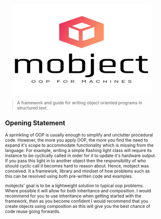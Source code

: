 <p align="center">
  <img width="460" height="300" src="./images/logo.svg">
</p>

> A framework and guide for writing object oriented programs in structured text.

## Opening Statement

A sprinkling of OOP is usually enough to simplify and unclutter procedural code. However, the more you apply OOP, the more you find the need to expand it's scope to accommodate functionality which is missing from the language. For example, writing a simple flashing light class will require its instance to be cyclically called in order for it to update it's hardware output. If you pass this light in to another object then the responsibility of who should cyclic call it becomes hard to reason about. Hence, mobject was conceived. It a framework, library and mindset of how problems such as this can be resolved using both pre-written code and examples.

mobjects' goal is to be a lightweight solution to typical oop problems. Where possible it will allow for both inheritance and composition. I would recommend for you to use inheritance when getting started with the framework, then as you become confident I would recommend that you create objects using composition as this will give you the best chance of code reuse going forwards.
